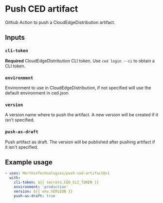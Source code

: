 # Push CED artifact

Github Action to push a CloudEdgeDistribution artifact.

## Inputs

### `cli-token`

**Required** CloudEdgeDistribution CLI token. Use `ced login --ci` to obtain a CLI token.

### `environment`

Environment to use in CloudEdgeDistribution, if not specified will use the default environment in ced.json

### `version`

A version name where to push the artifact. A new version will be created if it isn't specified.

### `push-as-draft`

Push artifact as draft. The version will be published after pushing artifact if it isn't specified.

## Example usage

```yaml
- uses: MerthinTechnologies/push-ced-artifact@v1
  with:
    cli-token: ${{ secrets.CED_CLI_TOKEN }}
    environment: 'production'
    version: ${{ env.VERSION }}
    push-as-draft: true
```